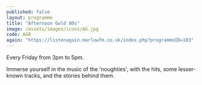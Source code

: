 ```yaml
---
published: false
layout: programme
title: "Afternoon Gold 00s"
image: /assets/images/icons/AG.jpg
code: AG0
again: "https://listenagain.marlowfm.co.uk/index.php?programmeID=103"
---
```

Every Friday from 3pm to 5pm. 

Immerse yourself in the music of the 'noughties', with the hits, some lesser-known tracks, and the stories behind them. 